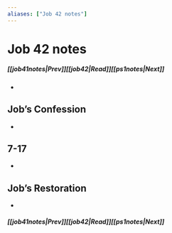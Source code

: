 ```yaml
---
aliases: ["Job 42 notes"]
---
```

# Job 42 notes
##### <span class=arrow-left></span>[[job41notes|Prev]]<span class=navigation-separator></span>[[job42|Read]]<span class=navigation-separator></span>[[ps1notes|Next]]<span class=arrow-right></span>
- 
## Job’s Confession
- 
## 7-17
- 
## Job’s Restoration
- 
##### <span class=arrow-left></span>[[job41notes|Prev]]<span class=navigation-separator></span>[[job42|Read]]<span class=navigation-separator></span>[[ps1notes|Next]]<span class=arrow-right></span>
